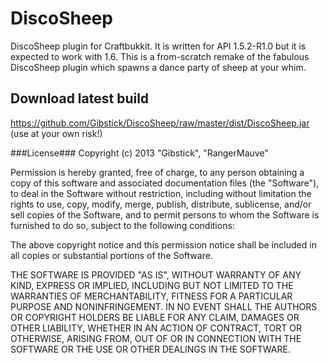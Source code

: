 DiscoSheep
==========

DiscoSheep plugin for Craftbukkit. It is written for API 1.5.2-R1.0 but it is expected to work with 1.6.
This is a from-scratch remake of the fabulous DiscoSheep plugin which spawns a dance party of sheep at your whim.

Download latest build
--------
https://github.com/Gibstick/DiscoSheep/raw/master/dist/DiscoSheep.jar (use at your own risk!)

###License###
Copyright (c) 2013 "Gibstick", "RangerMauve"

Permission is hereby granted, free of charge, to any person obtaining a copy
of this software and associated documentation files (the "Software"), to deal
in the Software without restriction, including without limitation the rights
to use, copy, modify, merge, publish, distribute, sublicense, and/or sell
copies of the Software, and to permit persons to whom the Software is
furnished to do so, subject to the following conditions:

The above copyright notice and this permission notice shall be included in
all copies or substantial portions of the Software.

THE SOFTWARE IS PROVIDED "AS IS", WITHOUT WARRANTY OF ANY KIND, EXPRESS OR
IMPLIED, INCLUDING BUT NOT LIMITED TO THE WARRANTIES OF MERCHANTABILITY,
FITNESS FOR A PARTICULAR PURPOSE AND NONINFRINGEMENT. IN NO EVENT SHALL THE
AUTHORS OR COPYRIGHT HOLDERS BE LIABLE FOR ANY CLAIM, DAMAGES OR OTHER
LIABILITY, WHETHER IN AN ACTION OF CONTRACT, TORT OR OTHERWISE, ARISING FROM,
OUT OF OR IN CONNECTION WITH THE SOFTWARE OR THE USE OR OTHER DEALINGS IN
THE SOFTWARE.
